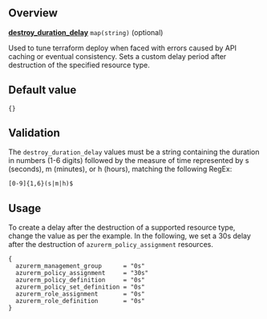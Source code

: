 ## Overview

[**destroy_duration_delay**](#overview) `map(string)` (optional)

Used to tune terraform deploy when faced with errors caused by API caching or eventual consistency. Sets a custom delay period after destruction of the specified resource type.

## Default value

```hcl
{}
```

## Validation

The `destroy_duration_delay` values must be a string containing the duration in numbers (1-6 digits) followed by the measure of time represented by s (seconds), m (minutes), or h (hours), matching the following RegEx:

`[0-9]{1,6}(s|m|h)$`

## Usage

To create a delay after the destruction of a supported resource type, change the value as per the example.
In the following, we set a 30s delay after the destruction of `azurerm_policy_assignment` resources.

```hcl
{
  azurerm_management_group      = "0s"
  azurerm_policy_assignment     = "30s"
  azurerm_policy_definition     = "0s"
  azurerm_policy_set_definition = "0s"
  azurerm_role_assignment       = "0s"
  azurerm_role_definition       = "0s"
}
```

[//]: # "************************"
[//]: # "INSERT LINK LABELS BELOW"
[//]: # "************************"

[this_page]: # "Link for the current page."
